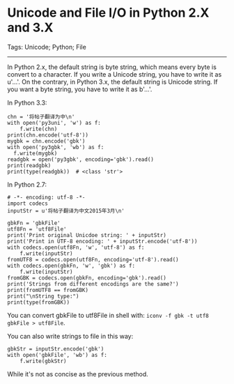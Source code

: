 # Unicode and File I/O in Python 2.X and 3.X
Tags: Unicode; Python; File

------

In Python 2.x, the default string is byte string, which means every byte is convert to a character.
If you write a Unicode string, you have to write it as u'...'.
On the contrary, in Python 3.x, the default string is Unicode string.
If you want a byte string, you have to write it as b'...'.

In Python 3.3:

    chn = '将帖子翻译为中\n'
    with open('py3uni', 'w') as f:
        f.write(chn)
    print(chn.encode('utf-8'))
    mygbk = chn.encode('gbk')
    with open('py3gbk', 'wb') as f:
      f.write(mygbk)
    readgbk = open('py3gbk', encoding='gbk').read()
    print(readgbk)
    print(type(readgbk))  # <class 'str'>

In Python 2.7:

    # -*- encoding: utf-8 -*-
    import codecs
    inputStr = u'将帖子翻译为中文2015年3月\n'

    gbkFn = 'gbkFile'
    utf8Fn = 'utf8File'
    print('Print original Unicdoe string: ' + inputStr)
    print('Print in UTF-8 encoding: ' + inputStr.encode('utf-8'))
    with codecs.open(utf8Fn, 'w', 'utf-8') as f:
        f.write(inputStr)
    fromUTF8 = codecs.open(utf8Fn, encoding='utf-8').read()
    with codecs.open(gbkFn, 'w', 'gbk') as f:
        f.write(inputStr)
    fromGBK = codecs.open(gbkFn, encoding='gbk').read()
    print('Strings from different encodings are the same?')
    print(fromUTF8 == fromGBK)
    print("\nString type:")
    print(type(fromGBK))

You can convert gbkFile to utf8File in shell with:
`iconv -f gbk -t utf8 gbkFile > utf8File`.

You can also write strings to file in this way:

    gbkStr = inputStr.encode('gbk')
    with open('gbkFile', 'wb') as f:
        f.write(gbkStr)

While it's not as concise as the previous method.
